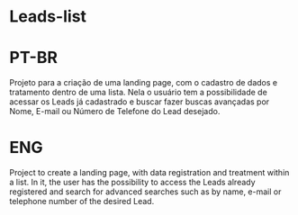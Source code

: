 # Leads-list

# PT-BR
Projeto para a criação de uma landing page, com o cadastro de dados e tratamento dentro de uma lista. Nela o usuário tem a possibilidade de acessar os Leads já cadastrado e buscar fazer buscas avançadas por Nome, E-mail ou Número de Telefone do Lead desejado. 


# ENG
Project to create a landing page, with data registration and treatment within a list. In it, the user has the possibility to access the Leads already registered and search for advanced searches such as by name, e-mail or telephone number of the desired Lead.
